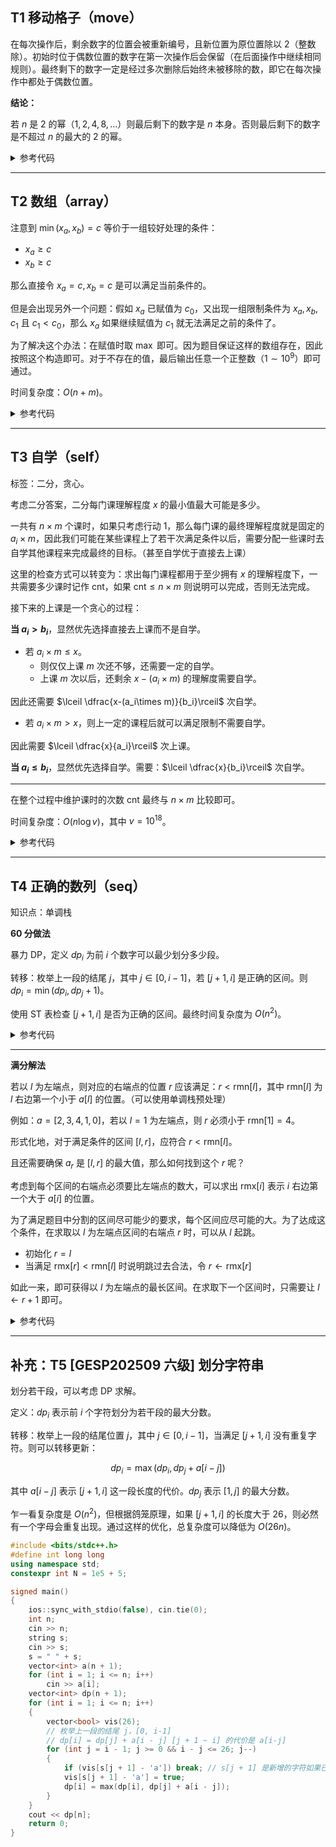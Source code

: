 ## T1 移动格子（move）

在每次操作后，剩余数字的位置会被重新编号，且新位置为原位置除以 $2$（整数除）。初始时位于偶数位置的数字在第一次操作后会保留（在后面操作中继续相同规则）。最终剩下的数字一定是经过多次删除后始终未被移除的数，即它在每次操作中都处于偶数位置。

**结论：**

若 $n$ 是 $2$ 的幂（$1,2,4,8,\ldots$）则最后剩下的数字是 $n$ 本身。否则最后剩下的数字是不超过 $n$ 的最大的 $2$ 的幂。


<details>

<summary>参考代码</summary>


```cpp
int ans = 1;
while (ans <= n)
    ans *= 2;
cout << ans;
```

</details>

___



## T2 数组（array）


注意到 $\min(x_a,x_b)=c$ 等价于一组较好处理的条件：

- $x_a\geq c$
- $x_b\geq c$

那么直接令 $x_a=c,x_b=c$ 是可以满足当前条件的。

但是会出现另外一个问题：假如 $x_a$ 已赋值为 $c_0$，又出现一组限制条件为 $x_a,x_b,c_1$ 且 $c_1<c_0$，那么 $x_a$ 如果继续赋值为 $c_1$ 就无法满足之前的条件了。

为了解决这个办法：在赋值时取 $\max$ 即可。因为题目保证这样的数组存在，因此按照这个构造即可。对于不存在的值，最后输出任意一个正整数（$1\sim 10^9$）即可通过。

时间复杂度：$O(n+m)$。


<details> 

<summary>参考代码</summary>

```cpp
while (m--)
{
    int a, b, c;
    cin >> a >> b >> c;
    x[a] = max(x[a], c);
    x[b] = max(x[b], c);
}
for (int i = 1; i <= n; i++)
{
    if (x[i] == 0) x[i] = 1;
    cout << x[i] << " ";
}
```

</details>



___


## T3 自学（self）


标签：二分，贪心。


考虑二分答案，二分每门课理解程度 $x$ 的最小值最大可能是多少。

一共有 $n\times m$ 个课时，如果只考虑行动 $1$，那么每门课的最终理解程度就是固定的 $a_i\times m$，因此我们可能在某些课程上了若干次满足条件以后，需要分配一些课时去自学其他课程来完成最终的目标。（甚至自学优于直接去上课）


这里的检查方式可以转变为：求出每门课程都用于至少拥有 $x$ 的理解程度下，一共需要多少课时记作 $\text{cnt}$，如果 $\text{cnt}\leq n\times m$ 则说明可以完成，否则无法完成。

接下来的上课是一个贪心的过程：

**当 $a_i>b_i$**，显然优先选择直接去上课而不是自学。


- 若 $a_i\times m\leq x$。
    - 则仅仅上课 $m$ 次还不够，还需要一定的自学。
    - 上课 $m$ 次以后，还剩余 $x-(a_i\times m)$ 的理解度需要自学。

因此还需要 $\lceil \dfrac{x-(a_i\times m)}{b_i}\rceil$ 次自学。


- 若 $a_i\times m>x$，则上一定的课程后就可以满足限制不需要自学。

因此需要 $\lceil \dfrac{x}{a_i}\rceil$ 次上课。

**当 $a_i\leq b_i$**，显然优先选择自学。需要：$\lceil \dfrac{x}{b_i}\rceil$ 次自学。


____

在整个过程中维护课时的次数 $\text{cnt}$ 最终与 $n\times m$ 比较即可。


时间复杂度：$O(n\log{v})$，其中 $v=10^{18}$。



<details> 

<summary>参考代码</summary>

```cpp
#include <bits/stdc++.h>
#define int long long
using namespace std;
constexpr int N = 3e5 + 5;
int n, m, a[N], b[N];
bool check(int x)
{
    int cnt = n * m;
    for (int i = 1; i <= n; ++i)
    {
        if (a[i] > b[i]) // 优先上课，不够的靠自学补。注意每门课最多上 m 次
        {
            if (a[i] * m <= x)
            {
                cnt -= m; // 先上课 m 次
                int tmp = x - a[i] * m;  // 剩余理解程度靠自学完成
                cnt -= (tmp + b[i] - 1) / b[i]; // 除以 b[i] 向上取整
            }
            else // 无需自学，直接上课就够用
            {
                cnt -= (x + a[i] - 1) / a[i];
            }
        }
        else // 优先自学，自学次数没有限制，因此学到满足要求即可。
        {
            cnt -= (x + b[i] - 1) / b[i];
            
        }
        if (cnt < 0) return 0;
    }
    return 1;
}
signed main()
{
    ios::sync_with_stdio(false), cin.tie(0);
    cin >> n >> m;
    for (int i = 1; i <= n; ++i)
        cin >> a[i];
    for (int i = 1; i <= n; ++i)
        cin >> b[i];
    int l = 0, r = 1e18, ans = 0;
    while (l <= r)
    {
        int mid = l + r >> 1;
        if (check(mid))
            ans = mid, l = mid + 1;
        else
            r = mid - 1;
    }
    cout << ans;
    return 0;
}
```

</details>


____


## T4 正确的数列（seq）


知识点：单调栈


**$60$ 分做法**

暴力 DP，定义 $dp_i$ 为前 $i$ 个数字可以最少划分多少段。

转移：枚举上一段的结尾 $j$，其中 $j\in [0,i-1]$，若 $[j+1,i]$ 是正确的区间。则 $dp_i=\min(dp_i,dp_j+1)$。

使用 ST 表检查 $[j+1,i]$ 是否为正确的区间。最终时间复杂度为 $O(n^2)$。



<details> 

<summary>参考代码</summary>


```cpp
#include <bits/stdc++.h>
#define int long long
using namespace std;
constexpr int N = 3e5 + 5;
int n, a[N], f[N][19], g[N][19], Log2[N], dp[N];
void init()
{
    for (int i = 1; i <= n; i++) f[i][0] = g[i][0] = a[i];
    for (int i = 2; i <= n; i++) Log2[i] = Log2[i >> 1] + 1;
    for (int j = 1; (1 << j) <= n; j++)
    {
        for (int i = 1; i + (1 << j) - 1 <= n; i++)
        {
            f[i][j] = max(f[i][j - 1], f[i + (1 << (j - 1))][j - 1]);
            g[i][j] = min(g[i][j - 1], g[i + (1 << (j - 1))][j - 1]);
        }
    }
}
int query(int l, int r, int op)
{
    int len = Log2[r - l + 1];
    if (op) return max(f[l][len], f[r - (1 << len) + 1][len]);
    else return min(g[l][len], g[r - (1 << len) + 1][len]);
}
signed main()
{
    ios::sync_with_stdio(false), cin.tie(0);
    cin >> n;
    for (int i = 1; i <= n; i++)
    {
        cin >> a[i];
        dp[i] = 1e9;
    }
    init();
    for (int i = 1; i <= n; i++)
    {
        for (int j = 0; j < i; j++)
        {
            if (query(j + 1, i, 1) == a[i] && query(j + 1, i, 0) == a[j + 1])
            {
                dp[i] = min(dp[i], dp[j] + 1);
            }
        }
    }
    cout << dp[n];
    return 0;
}
```

</details>

____


**满分解法**

若以 $l$ 为左端点，则对应的右端点的位置 $r$ 应该满足：$r<\text{rmn}[l]$，其中 $\text{rmn}[l]$ 为 $l$ 右边第一个小于 $a[l]$ 的位置。（可以使用单调栈预处理）



例如：$a=[2,3,4,1,0]$，若以 $l=1$ 为左端点，则 $r$ 必须小于 $\text{rmn}[1]=4$。


形式化地，对于满足条件的区间 $[l,r]$，应符合 $r<\text{rmn}[l]$。

且还需要确保 $a_r$ 是 $[l,r]$ 的最大值，那么如何找到这个 $r$ 呢？


考虑到每个区间的右端点必须要比左端点的数大，可以求出 $\text{rmx}[i]$ 表示 $i$ 右边第一个大于 $a[i]$ 的位置。

为了满足题目中分割的区间尽可能少的要求，每个区间应尽可能的大。为了达成这个条件，在求取以 $l$ 为左端点区间的右端点 $r$ 时，可以从 $l$ 起跳。

- 初始化 $r=l$
- 当满足 $\text{rmx}[r]<\text{rmn}[l]$ 时说明跳过去合法，令 $r\gets \text{rmx}[r]$

如此一来，即可获得以 $l$ 为左端点的最长区间。在求取下一个区间时，只需要让 $l\gets r+1$ 即可。


<details> 

<summary>参考代码</summary>


```cpp
#include <bits/stdc++.h>
using namespace std;
constexpr int N = 3e5 + 5;
int n, a[N], stk[N], top, rmn[N], rmx[N];
int main()
{
    ios::sync_with_stdio(false), cin.tie(0);
    cin >> n;
    for (int i = 1; i <= n; i++)
    {
        cin >> a[i];
        rmn[i] = rmx[i] = n + 1;
    }
    for (int i = 1; i <= n; i++)
    {
        while (top && a[i] < a[stk[top]]) 
            rmn[stk[top--]] = i;
        stk[++top] = i;
    }
    top = 0;
    for (int i = 1; i <= n; i++)
    {
        while (top && a[i] >= a[stk[top]]) 
            rmx[stk[top--]] = i;
        stk[++top] = i;
    }
    int ans = 0;
    for (int l = 1; l <= n; l++)
    {
        int r = l;
        while (r <= n && rmx[r] < rmn[l])
            r = rmx[r];
        ans++;
        l = r;
    }
    cout << ans;
    return 0;
}
```

</details>




____


## 补充：T5 [GESP202509 六级] 划分字符串


划分若干段，可以考虑 DP 求解。

定义：$dp_i$ 表示前 $i$ 个字符划分为若干段的最大分数。

转移：枚举上一段的结尾位置 $j$，其中 $j\in [0,i-1]$，当满足 $[j+1,i]$ 没有重复字符。则可以转移更新：

$$
dp_i=\max(dp_i,dp_{j}+a[i-j])
$$

其中 $a[i-j]$ 表示 $[j+1,i]$ 这一段长度的代价。$dp_{j}$ 表示 $[1,j]$ 的最大分数。


乍一看复杂度是 $O(n^2)$，但根据鸽笼原理，如果 $[j+1,i]$ 的长度大于 $26$，则必然有一个字母会重复出现。通过这样的优化，总复杂度可以降低为 $O(26n)$。


```cpp
#include <bits/stdc++.h>
#define int long long
using namespace std;
constexpr int N = 1e5 + 5;

signed main()
{
    ios::sync_with_stdio(false), cin.tie(0);
    int n;
	cin >> n;
	string s;
	cin >> s;
	s = " " + s;
	vector<int> a(n + 1);
	for (int i = 1; i <= n; i++)
		cin >> a[i]; 
	vector<int> dp(n + 1); 
	for (int i = 1; i <= n; i++)
	{
		vector<bool> vis(26);
		// 枚举上一段的结尾 j，[0, i-1]
		// dp[i] = dp[j] + a[i - j] [j + 1 ~ i] 的代价是 a[i-j] 
		for (int j = i - 1; j >= 0 && i - j <= 26; j--)
		{
			if (vis[s[j + 1] - 'a']) break; // s[j + 1] 是新增的字符如果已经出现过就直接结束
			vis[s[j + 1] - 'a'] = true;
			dp[i] = max(dp[i], dp[j] + a[i - j]);
		}
	}
	cout << dp[n];
    return 0;
}


```



